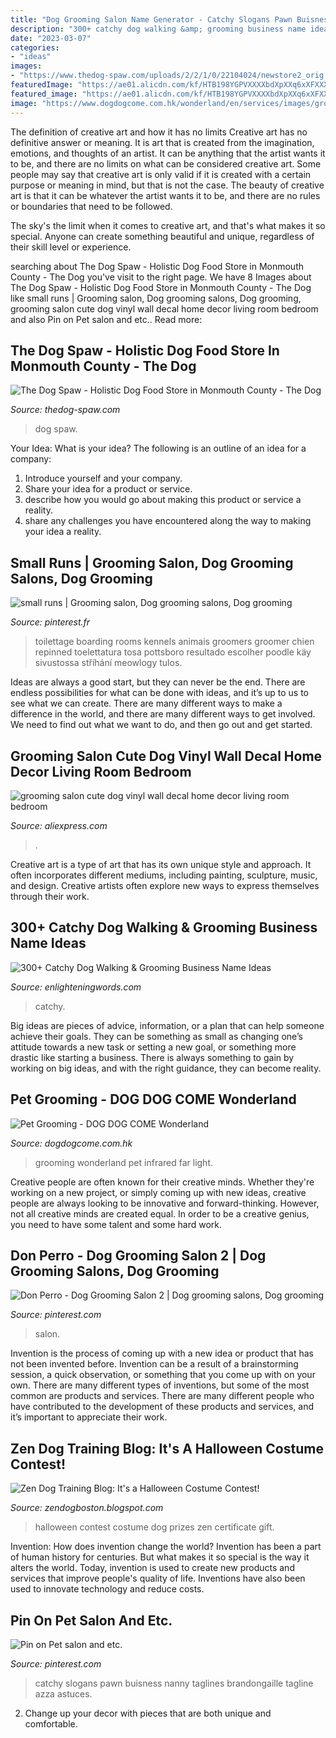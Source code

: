 ```yaml
---
title: "Dog Grooming Salon Name Generator - Catchy Slogans Pawn Buisness Nanny Taglines Brandongaille Tagline Azza Astuces"
description: "300+ catchy dog walking &amp; grooming business name ideas"
date: "2023-03-07"
categories:
- "ideas"
images:
- "https://www.thedog-spaw.com/uploads/2/2/1/0/22104024/newstore2_orig.jpg"
featuredImage: "https://ae01.alicdn.com/kf/HTB198YGPVXXXXbdXpXXq6xXFXXXV/grooming-salon-cute-dog-vinyl-wall-decal-home-decor-living-room-bedroom-diy-art-mural-removable.jpg_640x640.jpg"
featured_image: "https://ae01.alicdn.com/kf/HTB198YGPVXXXXbdXpXXq6xXFXXXV/grooming-salon-cute-dog-vinyl-wall-decal-home-decor-living-room-bedroom-diy-art-mural-removable.jpg_640x640.jpg"
image: "https://www.dogdogcome.com.hk/wonderland/en/services/images/grooming/8.jpg"
---
```



The definition of creative art and how it has no limits
Creative art has no definitive answer or meaning. It is art that is created from the imagination, emotions, and thoughts of an artist. It can be anything that the artist wants it to be, and there are no limits on what can be considered creative art.
Some people may say that creative art is only valid if it is created with a certain purpose or meaning in mind, but that is not the case. The beauty of creative art is that it can be whatever the artist wants it to be, and there are no rules or boundaries that need to be followed.

The sky's the limit when it comes to creative art, and that's what makes it so special. Anyone can create something beautiful and unique, regardless of their skill level or experience.

	

		
searching about The Dog Spaw - Holistic Dog Food Store in Monmouth County - The Dog you've visit to the right page. We have 8 Images about The Dog Spaw - Holistic Dog Food Store in Monmouth County - The Dog like small runs | Grooming salon, Dog grooming salons, Dog grooming, grooming salon cute dog vinyl wall decal home decor living room bedroom and also Pin on Pet salon and etc.. Read more:
		
    
## The Dog Spaw - Holistic Dog Food Store In Monmouth County - The Dog

<img loading=lazy src="https://www.thedog-spaw.com/uploads/2/2/1/0/22104024/newstore2_orig.jpg" onerror="this.onerror=null;this.src='https://tse2.mm.bing.net/th?id=OIP.I2vlPLMNLRN2wqe_6jBmKwHaJ4&amp;pid=15.1';" alt="The Dog Spaw - Holistic Dog Food Store in Monmouth County - The Dog">

_Source: thedog-spaw.com_

>dog spaw. 

	

Your Idea: What is your idea?
The following is an outline of an idea for a company:
1. Introduce yourself and your company.
2. Share your idea for a product or service.
3. describe how you would go about making this product or service a reality.
4. share any challenges you have encountered along the way to making your idea a reality.

    
## Small Runs | Grooming Salon, Dog Grooming Salons, Dog Grooming

<img loading=lazy src="https://i.pinimg.com/originals/68/f1/50/68f150fada5b148156d1cc98ca03104c.jpg" onerror="this.onerror=null;this.src='https://tse3.mm.bing.net/th?id=OIP.Dw1psfyxg5JUiJDUL6CyBQHaFj&amp;pid=15.1';" alt="small runs | Grooming salon, Dog grooming salons, Dog grooming">

_Source: pinterest.fr_

>toilettage boarding rooms kennels animais groomers groomer chien repinned toelettatura tosa pottsboro resultado escolher poodle käy sivustossa stříhání meowlogy tulos. 

	

Ideas are always a good start, but they can never be the end. There are endless possibilities for what can be done with ideas, and it’s up to us to see what we can create. There are many different ways to make a difference in the world, and there are many different ways to get involved. We need to find out what we want to do, and then go out and get started.

    
## Grooming Salon Cute Dog Vinyl Wall Decal Home Decor Living Room Bedroom

<img loading=lazy src="https://ae01.alicdn.com/kf/HTB198YGPVXXXXbdXpXXq6xXFXXXV/grooming-salon-cute-dog-vinyl-wall-decal-home-decor-living-room-bedroom-diy-art-mural-removable.jpg_640x640.jpg" onerror="this.onerror=null;this.src='https://tse2.mm.bing.net/th?id=OIP.6_Bki0Jo0fCpwUMpg5pbpQHaHa&amp;pid=15.1';" alt="grooming salon cute dog vinyl wall decal home decor living room bedroom">

_Source: aliexpress.com_

>. 

	

Creative art is a type of art that has its own unique style and approach. It often incorporates different mediums, including painting, sculpture, music, and design. Creative artists often explore new ways to express themselves through their work.

    
## 300+ Catchy Dog Walking &amp; Grooming Business Name Ideas

<img loading=lazy src="https://i0.wp.com/enlighteningwords.com/wp-content/uploads/2019/03/Dog-walking-business-names.jpg?fit=720%2C480&amp;ssl=1" onerror="this.onerror=null;this.src='https://tse3.mm.bing.net/th?id=OIP.hczMzrtcAPF90N4ziLcyCgHaE8&amp;pid=15.1';" alt="300+ Catchy Dog Walking &amp; Grooming Business Name Ideas">

_Source: enlighteningwords.com_

>catchy. 

	

Big ideas are pieces of advice, information, or a plan that can help someone achieve their goals. They can be something as small as changing one’s attitude towards a new task or setting a new goal, or something more drastic like starting a business. There is always something to gain by working on big ideas, and with the right guidance, they can become reality.

    
## Pet Grooming - DOG DOG COME Wonderland

<img loading=lazy src="https://www.dogdogcome.com.hk/wonderland/en/services/images/grooming/8.jpg" onerror="this.onerror=null;this.src='https://tse4.mm.bing.net/th?id=OIP.nrhfKe5hnZjm6ClEX99_WQHaJ4&amp;pid=15.1';" alt="Pet Grooming - DOG DOG COME Wonderland">

_Source: dogdogcome.com.hk_

>grooming wonderland pet infrared far light. 

	

Creative people are often known for their creative minds. Whether they're working on a new project, or simply coming up with new ideas, creative people are always looking to be innovative and forward-thinking. However, not all creative minds are created equal. In order to be a creative genius, you need to have some talent and some hard work.

    
## Don Perro - Dog Grooming Salon 2 | Dog Grooming Salons, Dog Grooming

<img loading=lazy src="https://i.pinimg.com/originals/7d/2e/af/7d2eafa7a142439044fb07ca7ab8dd41.jpg" onerror="this.onerror=null;this.src='https://tse4.mm.bing.net/th?id=OIP.kJjY6yLGXrxs_HoBgZKYZQHaJ4&amp;pid=15.1';" alt="Don Perro - Dog Grooming Salon 2 | Dog grooming salons, Dog grooming">

_Source: pinterest.com_

>salon. 

	

Invention is the process of coming up with a new idea or product that has not been invented before. Invention can be a result of a brainstorming session, a quick observation, or something that you come up with on your own. There are many different types of inventions, but some of the most common are products and services. There are many different people who have contributed to the development of these products and services, and it’s important to appreciate their work.

    
## Zen Dog Training Blog: It&#039;s A Halloween Costume Contest!

<img loading=lazy src="http://4.bp.blogspot.com/_7c9QL_gZUc8/TLmXeOocceI/AAAAAAAACIc/3s2PjLbwt1s/s1600/Zen+Dog+Halloween.jpg" onerror="this.onerror=null;this.src='https://tse4.mm.bing.net/th?id=OIP.T_ORdmjwE2hrmvtWPk-mEAHaJn&amp;pid=15.1';" alt="Zen Dog Training Blog: It&#039;s a Halloween Costume Contest!">

_Source: zendogboston.blogspot.com_

>halloween contest costume dog prizes zen certificate gift. 

	

Invention: How does invention change the world?
Invention has been a part of human history for centuries. But what makes it so special is the way it alters the world. Today, invention is used to create new products and services that improve people's quality of life. Inventions have also been used to innovate technology and reduce costs.

    
## Pin On Pet Salon And Etc.

<img loading=lazy src="https://i.pinimg.com/originals/7d/2d/a2/7d2da2c89ec476e8e4d1a31c2618369c.jpg" onerror="this.onerror=null;this.src='https://tse3.mm.bing.net/th?id=OIP._7iuCvi-utIU_OM13qO6SwHaLG&amp;pid=15.1';" alt="Pin on Pet salon and etc.">

_Source: pinterest.com_

>catchy slogans pawn buisness nanny taglines brandongaille tagline azza astuces. 

	

2. Change up your decor with pieces that are both unique and comfortable.

